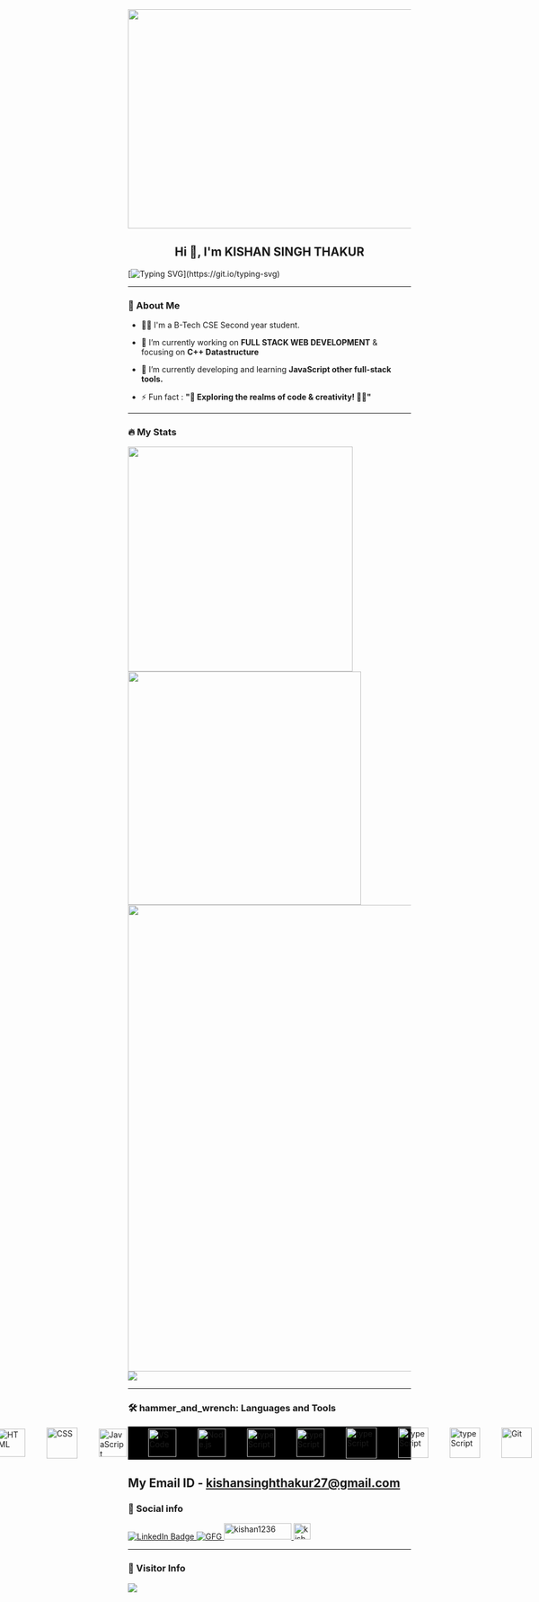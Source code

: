 <div id="header" align="center">
  <img src="https://repository-images.githubusercontent.com/588181932/e36ec678-7984-4cdd-8e4c-a3932772ff8e" width="1100" 
     height="390"/>
</div>

<h2 align="center">Hi 👋, I'm KISHAN SINGH THAKUR</h2>

[![Typing SVG](https://readme-typing-svg.herokuapp.com?duration=10000&center=true&vCenter=true&width=800&height=30&lines=Hello+this+is+Kishan+Welcome+to+my+Github+page.)](https://git.io/typing-svg)

---
### 👦 About Me
- 👨‍💻 I'm a B-Tech CSE Second year student.

- 🔭 I’m currently working on **FULL STACK WEB DEVELOPMENT** & focusing on **C++ Datastructure**  

- 🌱 I’m currently developing and learning **JavaScript other full-stack tools.**

- ⚡ Fun fact : **"🚀 Exploring the realms of code & creativity! 🎨✨"** 

--- 

### 🔥 My Stats 
<img width="400"  src="https://github-readme-stats.vercel.app/api?username=KISHANsingh0001&show_icons=true&theme=blue-green" /> <img width="415" src="https://streak-stats.demolab.com/?user=KISHANsingh0001&theme=blue-green" />
<img width="830" src="https://github-readme-activity-graph.vercel.app/graph?username=KISHANsingh0001&bg_color=21232a&color=a8eeff&line=61dafb&point=f0fcff&area=true&hide_border=false" />
 <a href=""> <img align="center" src="https://github-readme-stats-sigma-five.vercel.app/api/top-langs/?username=KISHANsingh0001&theme=blue-green&line_height=20&hide=css"/> </a>
 

---
### 🛠️ hammer_and_wrench: Languages and Tools 

 <div style="display: flex; justify-content: center; align-items: center; gap: 38px; background-color: black;">
        <img src="https://cdn.jsdelivr.net/gh/devicons/devicon/icons/c/c-original.svg" alt="C" width="50" height="50" loading="lazy" />
        <img src="https://cdn3d.iconscout.com/3d/free/thumb/free-s-3d-icon-download-in-png-blend-fbx-gltf-file-formats--c-plus-logo-programming-language-coding-lang-pack-logos-icons-7578015.png?f=webp" alt="C++" width="50" height="50" />
        <img src="https://cdn.jsdelivr.net/gh/devicons/devicon/icons/html5/html5-original.svg" alt="HTML" width="50"
            height="50" />
        <img src="https://cdn3d.iconscout.com/3d/free/thumb/free-css-3d-icon-download-in-png-blend-fbx-gltf-file-formats--html-logo-css3-html5-cascading-style-sheets-coding-lang-pack-logos-icons-7578024.png" alt="CSS" width="55"
            height="55" />
        <img src="https://cdn.jsdelivr.net/gh/devicons/devicon/icons/javascript/javascript-original.svg"
            alt="JavaScript" width="50" height="50" />
        <img src="https://cdn3d.iconscout.com/3d/free/thumb/free-visual-studio-code-3d-icon-download-in-png-blend-fbx-gltf-file-formats--microsoft-logo-python-java-c-coding-lang-pack-logos-icons-7578027.png?f=webp"
            alt="VS Code" width="50" height="50" />
        <img src="https://cdn3d.iconscout.com/3d/free/thumb/free-nodejs-3d-icon-download-in-png-blend-fbx-gltf-file-formats--javascript-runtime-backend-node-js-logo-coding-lang-pack-logos-icons-7578002.png"
            alt="Node.js" width="50" height="50" loading="lazy" />
        <img src="https://cdn3d.iconscout.com/3d/free/preview/free-typescript-3d-icon-download-in-png-blend-fbx-gltf-file-formats--microsoft-logo-angular-language-javascript-static-type-coding-lang-pack-logos-icons-7577992.png?f=webp&h=700"
            alt="typeScript" width="50" height="50" loading="lazy" />
        <img src="https://w7.pngwing.com/pngs/925/447/png-transparent-express-js-node-js-javascript-mongodb-node-js-text-trademark-logo.png"
            alt="typeScript" width="50" height="50" loading="lazy"  />
   <img src="https://cdn3d.iconscout.com/3d/free/thumb/free-mongo-db-3d-icon-download-in-png-blend-fbx-gltf-file-formats--mongodb-database-document-oriented-nosql-coding-lang-pack-logos-icons-7577996.png"
            alt="typeScript" width="55" height="55" loading="lazy"  />
    <img src="https://cdn3d.iconscout.com/3d/free/thumb/free-tailwind-css-3d-icon-download-in-png-blend-fbx-gltf-file-formats--open-source-framework-code-logos-and-brands-pack-icons-9325303.png"
            alt="typeScript" width="54" height="54" loading="lazy"/>
    <img src="https://cdn3d.iconscout.com/3d/free/thumb/free-react-3d-icon-download-in-png-blend-fbx-gltf-file-formats--facebook-logo-native-javascript-library-user-interfaces-coding-lang-pack-logos-icons-7578010.png?f=webp"
            alt="typeScript" width="54" height="54" loading="lazy"/>
   <img src="https://w7.pngwing.com/pngs/134/546/png-transparent-git-version-control-system-vcs-git-logo-github-repositories-3d-icon-thumbnail.png"
            alt="Git" width="54" height="54" loading="lazy"/>
   <img src="https://pbs.twimg.com/profile_images/1589349116207038464/G43bODfo_400x400.jpg"
            alt="Git" width="59" height="59" loading="lazy"/>
   <img src="https://w7.pngwing.com/pngs/509/390/png-transparent-postman-macos-bigsur-icon-thumbnail.png"
            alt="postmen" width="59" height="59" loading="lazy"/>
    </div>

My Email ID - kishansinghthakur27@gmail.com
---
### 🔗 Social info

<div id="badges">
    <a href="https://www.linkedin.com/in/kishan-singh-thakur-26b912255/">
    <img src="https://img.shields.io/badge/LinkedIn-blue?style=for-the-badge&logo=linkedin&logoColor=white" alt="LinkedIn Badge"/>
    </a>
     <a href="https://mail.google.com/mail/u/0/?fs=1&tf=cm&to=creator.kishansinghthakur27@gmail.com"
    <img src="https://img.shields.io/badge/Gmail-D14836?style=for-the-badge&logo=gmail&logoColor=white" alt="Gmail Badge"/>
    </a>
    <a href="https://auth.geeksforgeeks.org/user/kishan12363">
    <img src="https://img.shields.io/badge/GeeksforGeeks-gray?style=for-the-badge&logo=geeksforgeeks&logoColor=35914c" alt="GFG"/>
    </a>
    <a href="https://leetcode.com/Kishan0001/" target="blank">
    <img src="https://w7.pngwing.com/pngs/640/947/png-transparent-leetcode-button-icon.png" alt="kishan1236" height="29" width="120" />
    </a>
    <a href="https://twitter.com/KishanS36200218" target="blank">
    <img src="https://w7.pngwing.com/pngs/424/95/png-transparent-twitter-3d-twitter-twitter-logo-3d-twitter-logo-social-media-logo-3d-icon.png" alt="kishan1236" height="29" width="30" />
    </a>
</div>

---

### 👀 Visitor Info
<a href="https://u8views.com/github/KISHANsingh0001"><img src="https://u8views.com/api/v1/github/profiles/126978912/views/day-week-month-total-count.svg"></a>

